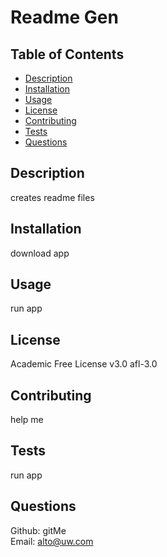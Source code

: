 # Readme Gen
  ## Table of Contents
  - [Description](#Description)
  - [Installation](#Installation)
  - [Usage](#Usage)
  - [License](#License)
  - [Contributing](#Contributing)
  - [Tests](#Tests)
  - [Questions](#Questions)
  ## Description
  creates readme files
  ## Installation
  download app
  ## Usage
  run app
  ## License
  Academic Free License v3.0	afl-3.0
  ## Contributing
  help me
  ## Tests
  run app
  ## Questions
  Github: gitMe  
  Email: alto@uw.com
